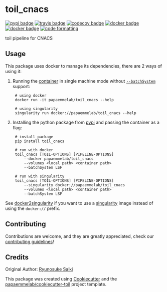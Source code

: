 # toil_cnacs

[![pypi badge][pypi_badge]][pypi_base]
[![travis badge][travis_badge]][travis_base]
[![codecov badge][codecov_badge]][codecov_base]
[![docker badge][docker_badge]][docker_base]
[![docker badge][automated_badge]][docker_base]
[![code formatting][black_badge]][black_base]

toil pipeline for CNACS

## Usage

This package uses docker to manage its dependencies, there are 2 ways of using it:

1. Running the [container][docker_base] in single machine mode without [`--batchSystem`] support:

        # using docker
        docker run -it papaemmelab/toil_cnacs --help

        # using singularity
        singularity run docker://papaemmelab/toil_cnacs --help

1. Installing the python package from [pypi][pypi_base] and passing the container as a flag:

        # install package
        pip install toil_cnacs

        # run with docker
        toil_cnacs [TOIL-OPTIONS] [PIPELINE-OPTIONS]
            --docker papaemmelab/toil_cnacs
            --volumes <local path> <container path>
            --batchSystem LSF

        # run with singularity
        toil_cnacs [TOIL-OPTIONS] [PIPELINE-OPTIONS]
            --singularity docker://papaemmelab/toil_cnacs
            --volumes <local path> <container path>
            --batchSystem LSF
See [docker2singularity] if you want to use a [singularity] image instead of using the `docker://` prefix.

## Contributing

Contributions are welcome, and they are greatly appreciated, check our [contributing guidelines](.github/CONTRIBUTING.md)!

## Credits

Original Author: [Ryunosuke Saiki](mailto:saikiryunosuke@gmail.com)

This package was created using [Cookiecutter] and the
[papaemmelab/cookiecutter-toil] project template.

<!-- References -->
[singularity]: http://singularity.lbl.gov/
[docker2singularity]: https://github.com/singularityware/docker2singularity
[cookiecutter]: https://github.com/audreyr/cookiecutter
[papaemmelab/cookiecutter-toil]: https://github.com/papaemmelab/cookiecutter-toil
[`--batchSystem`]: http://toil.readthedocs.io/en/latest/developingWorkflows/batchSystem.html?highlight=BatchSystem

<!-- Badges -->
[docker_base]: https://hub.docker.com/r/papaemmelab/toil_cnacs
[docker_badge]: https://img.shields.io/docker/build/papaemmelab/toil_cnacs.svg
[automated_badge]: https://img.shields.io/docker/automated/papaemmelab/toil_cnacs.svg
[codecov_badge]: https://codecov.io/gh/papaemmelab/toil_cnacs/branch/master/graph/badge.svg
[codecov_base]: https://codecov.io/gh/papaemmelab/toil_cnacs
[pypi_badge]: https://img.shields.io/pypi/v/toil_cnacs.svg
[pypi_base]: https://pypi.python.org/pypi/toil_cnacs
[travis_badge]: https://img.shields.io/travis/papaemmelab/toil_cnacs.svg
[travis_base]: https://travis-ci.org/papaemmelab/toil_cnacs
[black_badge]: https://img.shields.io/badge/code%20style-black-000000.svg
[black_base]: https://github.com/ambv/black
